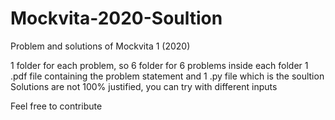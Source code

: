 # Mockvita-2020-Soultion
Problem and solutions of Mockvita 1 (2020)

1 folder for each problem, so 6 folder for 6 problems
inside each folder 1 .pdf file containing the problem statement and 1 .py file which is the soultion
Solutions are not 100% justified, you can try with different inputs

Feel free to contribute
